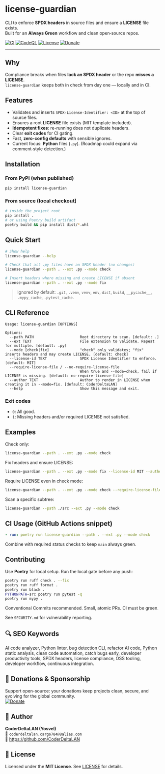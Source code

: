 # license-guardian

CLI to enforce **SPDX headers** in source files and ensure a **LICENSE** file exists.  
Built for an **Always Green** workflow and clean open‑source repos.

[![CI](https://github.com/CoderDeltaLAN/license-guardian/actions/workflows/ci.yml/badge.svg?branch=main)](https://github.com/CoderDeltaLAN/license-guardian/actions/workflows/ci.yml)
[![CodeQL](https://github.com/CoderDeltaLAN/license-guardian/actions/workflows/codeql.yml/badge.svg?branch=main)](https://github.com/CoderDeltaLAN/license-guardian/actions/workflows/codeql.yml)
[![License](https://img.shields.io/github/license/CoderDeltaLAN/license-guardian)](./LICENSE)
[![Donate](https://img.shields.io/badge/Donate-PayPal-0070ba?logo=paypal&logoColor=white)](https://www.paypal.com/donate/?hosted_button_id=YVENCBNCZWVPW)

---

## Why

Compliance breaks when files **lack an SPDX header** or the repo **misses a LICENSE**.  
`license-guardian` keeps both in check from day one — locally and in CI.

## Features

- Validates and inserts `SPDX-License-Identifier: <ID>` at the top of source files.
- Ensures a root **LICENSE** file exists (MIT template included).
- **Idempotent fixes**: re-running does not duplicate headers.
- Clear **exit codes** for CI gating.
- Fast, **zero‑config defaults** with sensible ignores.
- Current focus: **Python** files (`.py`). (Roadmap could expand via comment‑style detection.)

## Installation

### From PyPI (when published)
```bash
pip install license-guardian
```

### From source (local checkout)
```bash
# inside the project root
pip install .
# or using Poetry build artifact
poetry build && pip install dist/*.whl
```

## Quick Start

```bash
# Show help
license-guardian --help

# Check that all .py files have an SPDX header (no changes)
license-guardian --path . --ext .py --mode check

# Insert headers where missing and create LICENSE if absent
license-guardian --path . --ext .py --mode fix
```

> Ignored by default: `.git`, `.venv`, `venv`, `env`, `dist`, `build`, `__pycache__`, `.mypy_cache`, `.pytest_cache`.

## CLI Reference

```
Usage: license-guardian [OPTIONS]

Options:
  --path PATH                     Root directory to scan. [default: .]
  --ext TEXT                      File extension to validate. Repeat for multiple. [default: .py]
  --mode [check|fix]              "check" only validates; "fix" inserts headers and may create LICENSE. [default: check]
  --license-id TEXT               SPDX License Identifier to enforce. [default: MIT]
  --require-license-file / --no-require-license-file
                                  When true and --mode=check, fail if LICENSE is missing. [default: no-require-license-file]
  --author TEXT                   Author to render in LICENSE when creating it in --mode=fix. [default: CoderDeltaLAN]
  --help                          Show this message and exit.
```

### Exit codes
- `0`: All good.
- `1`: Missing headers and/or required LICENSE not satisfied.

## Examples

Check only:
```bash
license-guardian --path . --ext .py --mode check
```

Fix headers and ensure LICENSE:
```bash
license-guardian --path . --ext .py --mode fix --license-id MIT --author "CoderDeltaLAN"
```

Require LICENSE even in check mode:
```bash
license-guardian --path . --ext .py --mode check --require-license-file
```

Scan a specific subtree:
```bash
license-guardian --path ./src --ext .py --mode check
```

## CI Usage (GitHub Actions snippet)

```yaml
- run: poetry run license-guardian --path . --ext .py --mode check
```
Combine with required status checks to keep `main` always green.

## Contributing

Use **Poetry** for local setup. Run the local gate before any push:
```bash
poetry run ruff check . --fix
poetry run ruff format .
poetry run black .
PYTHONPATH=src poetry run pytest -q
poetry run mypy .
```
Conventional Commits recommended. Small, atomic PRs. CI must be green.

See `SECURITY.md` for vulnerability reporting.

## 🔍 SEO Keywords

AI code analyzer, Python linter, bug detection CLI, refactor AI code, Python static analysis, clean code automation, catch bugs early, developer productivity tools, SPDX headers, license compliance, OSS tooling, developer workflow, continuous integration.

## 💖 Donations & Sponsorship

Support open-source: your donations keep projects clean, secure, and evolving for the global community.  
[![Donate](https://img.shields.io/badge/Donate-PayPal-0070ba?logo=paypal&logoColor=white)](https://www.paypal.com/donate/?hosted_button_id=YVENCBNCZWVPW)

## 👤 Author

**CoderDeltaLAN (Yosvel)**  
📧 `coderdeltalan.cargo784@8alias.com`  
🐙 https://github.com/CoderDeltaLAN

## 📄 License

Licensed under the **MIT License**. See [LICENSE](./LICENSE) for details.
